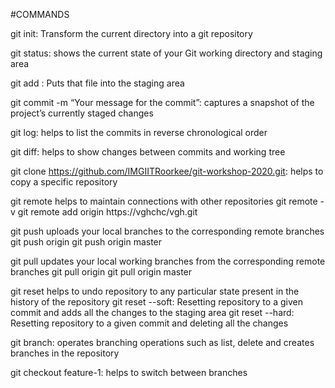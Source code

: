 #COMMANDS 

git init: Transform the current directory into a git repository

git status: shows the current state of your Git working directory and staging area

git add <filename>: Puts that file into the staging area

git commit -m “Your message for the commit”: captures a snapshot of the project’s currently staged changes

git log: helps to list the commits in reverse chronological order

git diff: helps to show changes between commits and working tree

git clone https://github.com/IMGIITRoorkee/git-workshop-2020.git: helps to copy a specific repository

git remote helps to maintain connections with other repositories
    git remote -v
    git remote add origin https://vghchc/vgh.git

git push uploads your local branches to the corresponding remote branches
    git push origin
    git push origin master

git pull updates your local working branches from the corresponding remote branches
    git pull origin
    git pull origin master

git reset helps to undo repository to any particular state present in the history of the repository
    git reset --soft: Resetting repository to a given commit and adds all the changes to the staging area
    git reset --hard:  Resetting repository to a given commit and deleting all the changes

git branch: operates branching operations such as list, delete and creates branches in the repository

git checkout feature-1: helps to switch between branches